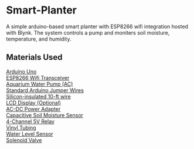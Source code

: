 # Smart-Planter
A simple arduino-based smart planter with ESP8266 wifi integration hosted with Blynk. The system controls a pump and moniters soil moisture, temperature, and humidity.


## Materials Used
[Arduino Uno](https://www.amazon.com/Arduino-A000066-ARDUINO-UNO-R3/dp/B008GRTSV6/ref=sr_1_3?crid=12LBHBLOUDB63&keywords=arduino+uno&qid=1694636097&sprefix=arduino+%2Caps%2C174&sr=8-3)  
[ESP8266 Wifi Transceiver](https://www.amazon.com/HiLetgo-Wireless-Transceiver-Development-Compatible/dp/B010N1ROQS/ref=sxin_16_pa_sp_search_thematic_sspa?content-id=amzn1.sym.10e6d77b-0012-4a6b-b8f0-1618f27938ee%3Aamzn1.sym.10e6d77b-0012-4a6b-b8f0-1618f27938ee&crid=YYT69SJ5V4CV&cv_ct_cx=esp8266&keywords=esp8266&pd_rd_i=B010N1ROQS&pd_rd_r=52240d99-21c1-4ee3-829c-bbcfb0462989&pd_rd_w=TJjxz&pd_rd_wg=VqgjG&pf_rd_p=10e6d77b-0012-4a6b-b8f0-1618f27938ee&pf_rd_r=5VZSYZ0RF5J2K4QX9T0H&qid=1694636688&sbo=RZvfv%2F%2FHxDF%2BO5021pAnSA%3D%3D&sprefix=esp+826%2Caps%2C108&sr=1-2-2b34d040-5c83-4b7f-ba01-15975dfb8828-spons&sp_csd=d2lkZ2V0TmFtZT1zcF9zZWFyY2hfdGhlbWF0aWM&psc=1)  
[Aquarium Water Pump (AC)](https://www.amazon.com/dp/B07L54HB83?psc=1&ref=ppx_yo2ov_dt_b_product_details)  
[Standard Arduino Jumper Wires](https://www.amazon.com/dp/B01EV70C78?psc=1&ref=ppx_yo2ov_dt_b_product_details)  
[Silicon-insulated 10-ft wire](https://www.amazon.com/dp/B089CQHRDT?psc=1&ref=ppx_yo2ov_dt_b_product_details)  
[LCD Display (Optional)](https://www.amazon.com/dp/B07S7PJYM6?psc=1&ref=ppx_yo2ov_dt_b_product_details)  
[AC-DC Power Adapter](https://www.amazon.com/dp/B077PW5JC3?psc=1&ref=ppx_yo2ov_dt_b_product_details)  
[Capacitive Soil Moisture Sensor](https://www.amazon.com/dp/B07H3P1NRM?psc=1&ref=ppx_yo2ov_dt_b_product_details)  
[4-Channel 5V Relay](https://www.amazon.com/dp/B00E0NSORY?psc=1&ref=ppx_yo2ov_dt_b_product_details)  
[Vinyl Tubing](https://www.amazon.com/dp/B000E62TCC?psc=1&ref=ppx_yo2ov_dt_b_product_details)  
[Water Level Sensor](https://www.amazon.com/dp/B07ZMHJ6NN?psc=1&ref=ppx_yo2ov_dt_b_product_details)  
[Solenoid Valve](https://www.amazon.com/dp/B07XB6LF49?ref=ppx_yo2ov_dt_b_product_details&th=1)  
